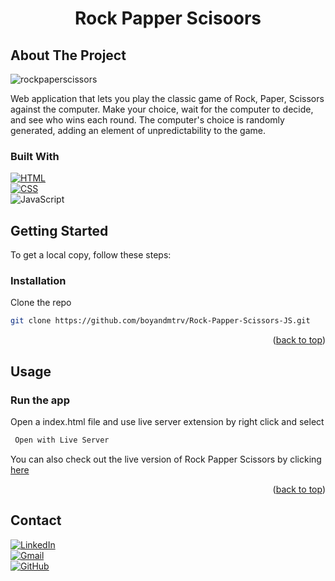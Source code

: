 <div id="readme-top"></div>

<div align="center">
  <a href="https://github.com/boyandmtrv/Guess-The-Word-JS"></a>

 <h1 align="center">Rock Papper Scisoors</h1>
</div>


## About The Project
![rockpaperscissors](https://github.com/boyandmtrv/Rock-Papper-Scissors-JS/assets/122356573/c3b2727e-c305-418b-95ee-b1078ed450c9)

Web application that lets you play the classic game of Rock, Paper, Scissors against the computer. Make your choice, wait for the computer to decide, and see who wins each round. The computer's choice is randomly generated, adding an element of unpredictability to the game.

### Built With
[![HTML](https://img.shields.io/badge/HTML-%2320232a.svg?style=for-the-badge&logo=html5&logoColor=%2361DAFB&colorA=232F3E&colorB=232F3E)](https://html.com/) <br/>
[![CSS](https://img.shields.io/badge/CSS-%231572B6.svg?style=for-the-badge&logo=css3&logoColor=white)](https://developer.mozilla.org/en-US/docs/Web/CSS) <br/>
![JavaScript](https://img.shields.io/badge/JavaScript-%23F7DF1E.svg?style=for-the-badge&logo=javascript&logoColor=black)

## Getting Started

To get a local copy, follow these steps:
  
### Installation

Clone the repo
   ```sh
   git clone https://github.com/boyandmtrv/Rock-Papper-Scissors-JS.git
   ```
<p align="right">(<a href="#readme-top">back to top</a>)</p>

## Usage

### Run the app
Open a index.html file and use live server extension by right click and select
   ```sh
    Open with Live Server
   ```

You can also check out the live version of Rock Papper Scissors by clicking [here](https://boyandmtrv.github.io/Rock-Papper-Scissors-JS/)
   

<p align="right">(<a href="#readme-top">back to top</a>)</p>

## Contact

[![LinkedIn](https://img.shields.io/badge/LinkedIn-%230077B5.svg?style=flat-square&logo=linkedin&logoColor=white)](https://www.linkedin.com/in/boyan-dimitrov-4402b4179/) <br />
[![Gmail](https://img.shields.io/badge/Gmail-%23EA4335.svg?style=flat-square&logo=gmail&logoColor=white)](mailto:boyandimitrov1462@gmail.com) <br />
[![GitHub](https://img.shields.io/badge/GitHub-%23121011.svg?style=flat-square&logo=github&logoColor=white)](https://github.com/boyandmtrv) <br />

